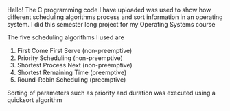 Hello! The C programming code I have uploaded was used to show how different scheduling algorithms process and sort
information in an operating system. I did this semester long project for my Operating Systems course

The five scheduling algorithms I used are 
1. First Come First Serve (non-preemptive)
2. Priority Scheduling (non-preemptive)
3. Shortest Process Next (non-preemptive)
4. Shortest Remaining Time (preemptive)
5. Round-Robin Scheduling (preemptive)

Sorting of parameters such as priority and duration was executed using a quicksort algorithm
